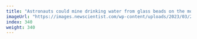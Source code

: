 ```yaml
---
title: "Astronauts could mine drinking water from glass beads on the moon"
imageUrl: "https://images.newscientist.com/wp-content/uploads/2023/03/27154841/SEI_149862284.jpg?width=788"
index: 340
weight: 340
---
```

